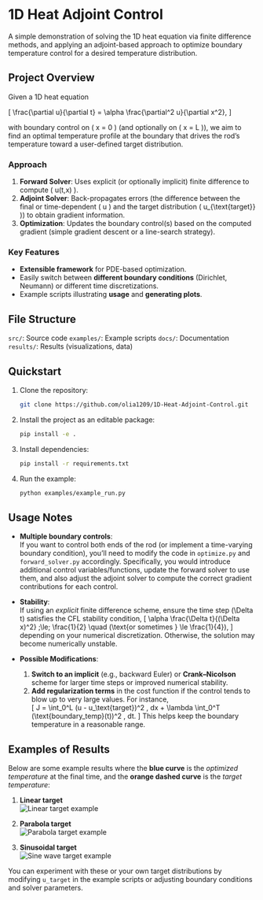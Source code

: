 # 1D Heat Adjoint Control
A simple demonstration of solving the 1D heat equation via finite difference methods, and applying an adjoint-based approach to optimize boundary temperature control for a desired temperature distribution.

## Project Overview
Given a 1D heat equation

\[
\frac{\partial u}{\partial t} = \alpha \frac{\partial^2 u}{\partial x^2},
\]

with boundary control on \( x = 0 \) (and optionally on \( x = L \)), we aim to find an optimal temperature profile at the boundary that drives the rod’s temperature toward a user-defined target distribution.

### Approach

1. **Forward Solver**: Uses explicit (or optionally implicit) finite difference to compute \( u(t,x) \).  
2. **Adjoint Solver**: Back-propagates errors (the difference between the final or time-dependent \( u \) and the target distribution \( u_{\text{target}} \)) to obtain gradient information.  
3. **Optimization**: Updates the boundary control(s) based on the computed gradient (simple gradient descent or a line-search strategy).

### Key Features

- **Extensible framework** for PDE-based optimization.
- Easily switch between **different boundary conditions** (Dirichlet, Neumann) or different time discretizations.
- Example scripts illustrating **usage** and **generating plots**.

## File Structure
`src/`: Source code
`examples/`: Example scripts
`docs/`: Documentation
`results/`: Results (visualizations, data)

## Quickstart

1. Clone the repository:
   ```bash
   git clone https://github.com/olia1209/1D-Heat-Adjoint-Control.git

2. Install the project as an editable package:
    ```bash
    pip install -e .

3. Install dependencies:
    ```bash
    pip install -r requirements.txt

4. Run the example:
    ```bash
    python examples/example_run.py

## Usage Notes

- **Multiple boundary controls**:  
  If you want to control both ends of the rod (or implement a time-varying boundary condition), you’ll need to modify the code in `optimize.py` and `forward_solver.py` accordingly. Specifically, you would introduce additional control variables/functions, update the forward solver to use them, and also adjust the adjoint solver to compute the correct gradient contributions for each control.

- **Stability**:  
  If using an *explicit* finite difference scheme, ensure the time step \(\Delta t\) satisfies the CFL stability condition,
  \[
  \alpha \frac{\Delta t}{(\Delta x)^2} \;\le\; \frac{1}{2} 
  \quad (\text{or sometimes } \le \frac{1}{4}),
  \]
  depending on your numerical discretization. Otherwise, the solution may become numerically unstable.

- **Possible Modifications**:
  1. **Switch to an implicit** (e.g., backward Euler) or **Crank–Nicolson** scheme for larger time steps or improved numerical stability.
  2. **Add regularization terms** in the cost function if the control tends to blow up to very large values. For instance,  
     \[
     J = \int_0^L (u - u_\text{target})^2 \, dx 
         + \lambda \int_0^T (\text{boundary\_temp}(t))^2 \, dt.
     \]
     This helps keep the boundary temperature in a reasonable range.

## Examples of Results

Below are some example results where the **blue curve** is the *optimized temperature* at the final time, and the **orange dashed curve** is the *target temperature*:

1. **Linear target**  
   ![Linear target example](results/Figure_target_linear.png)

2. **Parabola target**  
   ![Parabola target example](results/Figure_target_parabola.png)

3. **Sinusoidal target**  
   ![Sine wave target example](results/Figure_target_sine.png)

You can experiment with these or your own target distributions by modifying `u_target` in the example scripts or adjusting boundary conditions and solver parameters.
